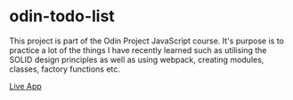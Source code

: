 # odin-todo-list

This project is part of the Odin Project JavaScript course. It's purpose is to practice a lot of the things I have recently learned such as utilising the SOLID design principles as well as using webpack, creating modules, classes, factory functions etc.

[Live App](https://brinlewis.github.io/odin-todo-list)
